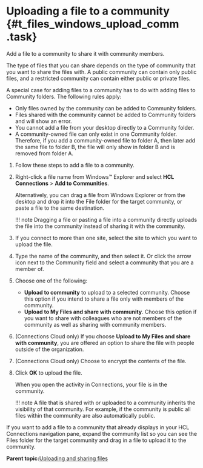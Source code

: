 # Uploading a file to a community {#t_files_windows_upload_comm .task}

Add a file to a community to share it with community members.

The type of files that you can share depends on the type of community that you want to share the files with. A public community can contain only public files, and a restricted community can contain either public or private files.

A special case for adding files to a community has to do with adding files to Community folders. The following rules apply:

-   Only files owned by the community can be added to Community folders.
-   Files shared with the community cannot be added to Community folders and will show an error.
-   You cannot add a file from your desktop directly to a Community folder.
-   A community-owned file can only exist in one Community folder. Therefore, if you add a community-owned file to folder A, then later add the same file to folder B, the file will only show in folder B and is removed from folder A.

1.  Follow these steps to add a file to a community.
2.  Right-click a file name from Windows™ Explorer and select **HCL Connections** \> **Add to Communities**.

    Alternatively, you can drag a file from Windows Explorer or from the desktop and drop it into the File folder for the target community, or paste a file to the same destination.

    !!! note
    Dragging a file or pasting a file into a community directly uploads the file into the community instead of sharing it with the community.

3.  If you connect to more than one site, select the site to which you want to upload the file.

4.  Type the name of the community, and then select it. Or click the arrow icon next to the Community field and select a community that you are a member of.

5.  Choose one of the following:

    -   **Upload to community** to upload to a selected community. Choose this option if you intend to share a file only with members of the community.
    -   **Upload to My Files and share with community**. Choose this option if you want to share with colleagues who are not members of the community as well as sharing with community members.
6.  \(Connections Cloud only\) If you choose **Upload to My Files and share with community**, you are offered an option to share the file with people outside of the organization.

7.  \(Connections Cloud only\) Choose to encrypt the contents of the file.

8.  Click **OK** to upload the file.

    When you open the activity in Connections, your file is in the community.

    !!! note
    A file that is shared with or uploaded to a community inherits the visibility of that community. For example, if the community is public all files within the community are also automatically public.


If you want to add a file to a community that already displays in your HCL Connections navigation pane, expand the community list so you can see the Files folder for the target community and drag in a file to upload it to the community.

**Parent topic:**[Uploading and sharing files](../../connectors/enduser/c_files_windows_upload_over.md)

